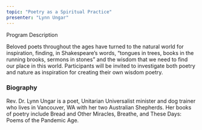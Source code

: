 ```yaml
---
topic: "Poetry as a Spiritual Practice"
presenter: "Lynn Ungar"
---
```


<div id="workshop-card></div>

### Program Description

Beloved poets throughout the ages have turned to the natural world for inspiration, finding, in Shakespeare’s words, “tongues in trees, books in the running brooks, sermons in stones” and the wisdom that we need to find our place in this world. Participants will be invited to investigate both poetry and nature as inspiration for creating their own wisdom poetry.

### Biography

Rev. Dr. Lynn Ungar is a poet, Unitarian Universalist minister and dog trainer who lives in Vancouver, WA with her two Australian Shepherds. Her books of poetry include Bread and Other Miracles, Breathe, and These Days: Poems of the Pandemic Age.

